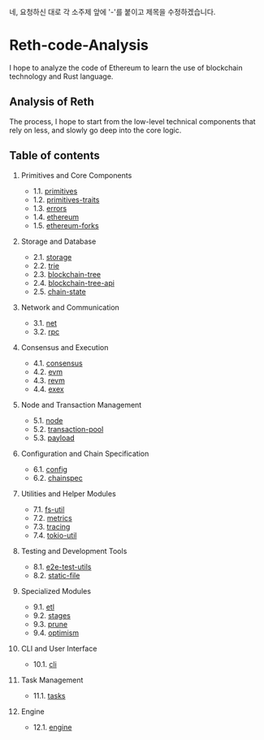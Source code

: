 네, 요청하신 대로 각 소주제 앞에 '-'를 붙이고 제목을 수정하겠습니다.

# Reth-code-Analysis

I hope to analyze the code of Ethereum to learn the use of blockchain technology and Rust language.

## Analysis of Reth

The process, I hope to start from the low-level technical components that rely on less, and slowly go deep into the core logic.

## Table of contents

1. Primitives and Core Components
   - 1.1. [primitives](primitives.md)
   - 1.2. [primitives-traits](primitives-traits.md)
   - 1.3. [errors](errors.md)
   - 1.4. [ethereum](ethereum.md)
   - 1.5. [ethereum-forks](ethereum-forks.md)

2. Storage and Database
   - 2.1. [storage](storage.md)
   - 2.2. [trie](trie.md)
   - 2.3. [blockchain-tree](blockchain-tree.md)
   - 2.4. [blockchain-tree-api](blockchain-tree-api.md)
   - 2.5. [chain-state](chain-state.md)

3. Network and Communication
   - 3.1. [net](net.md)
   - 3.2. [rpc](rpc.md)

4. Consensus and Execution
   - 4.1. [consensus](consensus.md)
   - 4.2. [evm](evm.md)
   - 4.3. [revm](revm.md)
   - 4.4. [exex](exex.md)

5. Node and Transaction Management
   - 5.1. [node](node.md)
   - 5.2. [transaction-pool](transaction-pool.md)
   - 5.3. [payload](payload.md)

6. Configuration and Chain Specification
   - 6.1. [config](config.md)
   - 6.2. [chainspec](chainspec.md)

7. Utilities and Helper Modules
   - 7.1. [fs-util](fs-util.md)
   - 7.2. [metrics](metrics.md)
   - 7.3. [tracing](tracing.md)
   - 7.4. [tokio-util](tokio-util.md)

8. Testing and Development Tools
   - 8.1. [e2e-test-utils](e2e-test-utils.md)
   - 8.2. [static-file](static-file.md)

9. Specialized Modules
   - 9.1. [etl](etl.md)
   - 9.2. [stages](stages.md)
   - 9.3. [prune](prune.md)
   - 9.4. [optimism](optimism.md)

10. CLI and User Interface
    - 10.1. [cli](cli.md)

11. Task Management
    - 11.1. [tasks](tasks.md)

12. Engine
    - 12.1. [engine](engine.md)
